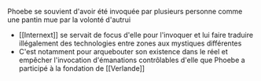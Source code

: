 Phoebe se souvient d'avoir été invoquée par plusieurs personne comme une pantin mue par la volonté d'autrui
* [[Internext]] se servait de focus d'elle pour l'invoquer et lui faire traduire illégalement des technologies entre zones aux mystiques différentes
* C'est notamment pour arquebouter son existence dans le réel et empêcher l'invocation d'émanations contrôlables d'elle que Phoebe a participé à la fondation de [[Verlande]]